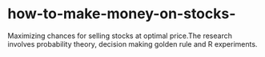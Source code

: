 # how-to-make-money-on-stocks-
Maximizing chances for selling stocks at optimal price.The research involves probability theory, decision making golden rule and R experiments.
